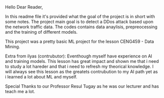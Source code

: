 Hello Dear Reader,

In this readme file it's provided what the  goal of the project is in short with some notes.
The project main goal is to detect a DDos attack based upon the network traffic data.
The codes contains data anaylisis, prepreocessing and the training of different models.

This project was a pretty basic ML project for the lesson CENG459 - Data Mining.



Extra from ilyas (contrubutor):
Eventhough myself have experience on AI and training models. This lesson has 
great impact and shown me that i need to study a lot hareder and that i need
to refresh my theorical knowledge. I will always see this lesson as the greatets
contrubution to my AI path yet as i learned a lot about ML and myself.

Special Thanks to our Professor Resul Tugay as he was our lecturer and has 
teach me a lot.